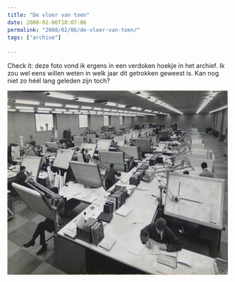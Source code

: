 ```yaml
---
title: "De vloer van toen"
date: 2008-02-06T18:07:06
permalink: "2008/02/06/de-vloer-van-toen/"
tags: ["archive"]

---
```

Check it: deze foto vond ik ergens in een verdoken hoekje in het archief. Ik zou wel eens willen weten in welk jaar dit getrokken geweest is. Kan nog niet zo héél lang geleden zijn toch?

![De oude werkvloer](/images/blog/2008/02/bekaert-vloer.jpg)
